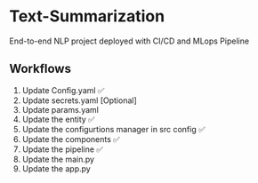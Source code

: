 # Text-Summarization
End-to-end NLP project deployed with CI/CD and MLops Pipeline

## Workflows

1. Update Config.yaml ✅ 
2. Update secrets.yaml [Optional] 
3. Update params.yaml 
4. Update the entity ✅ 
5. Update the configurtions manager in src config ✅ 
6. Update the components  ✅ 
7. Update the pipeline ✅ 
8. Update the main.py 
9. Update the app.py